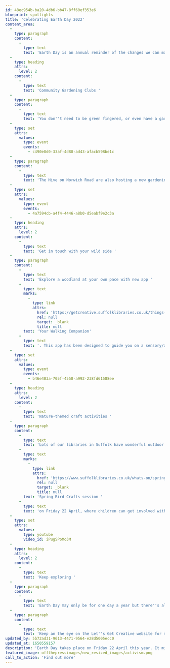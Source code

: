 ```yaml
---
id: 48ec954b-ba20-4db6-bb47-8ff60ef353e6
blueprint: spotlights
title: 'Celebrating Earth Day 2022'
content_area:
  -
    type: paragraph
    content:
      -
        type: text
        text: 'Earth Day is an annual reminder of the changes we can make to care for our environment. See below for a list of curated activities you can do this spring to help make Suffolk that little bit more greener. '
  -
    type: heading
    attrs:
      level: 2
    content:
      -
        type: text
        text: 'Community Gardening Clubs '
  -
    type: paragraph
    content:
      -
        type: text
        text: 'You don''t need to be green fingered, or even have a garden, to come along to Eastern Angles Community Gardening Club. Between 10am and 12pm on Tuesdays, the group meet to plant and prune while hopefully nurturing some new friendships along the way. '
  -
    type: set
    attrs:
      values:
        type: event
        events:
          - c490e8d0-33af-4d80-ad43-afacb598be1c
  -
    type: paragraph
    content:
      -
        type: text
        text: 'The Hive on Norwich Road are also hosting a new gardening project in their green space. Taking place on Wednesdays between 10 and 12, get in touch with The Hive team if you''re interested in getting involved. '
  -
    type: set
    attrs:
      values:
        type: event
        events:
          - 4a7594cb-a4f4-4446-a8b0-d5eabf9e2c3a
  -
    type: heading
    attrs:
      level: 2
    content:
      -
        type: text
        text: 'Get in touch with your wild side '
  -
    type: paragraph
    content:
      -
        type: text
        text: 'Explore a woodland at your own pace with new app '
      -
        type: text
        marks:
          -
            type: link
            attrs:
              href: 'https://getcreative.suffolklibraries.co.uk/things-to-do/your-walking-companion'
              rel: null
              target: _blank
              title: null
        text: 'Your Walking Companion'
      -
        type: text
        text: '. This app has been designed to guide you on a sensory/auditory adventure through Brandon Country Park.'
  -
    type: set
    attrs:
      values:
        type: event
        events:
          - b46e403a-705f-4550-a992-238fd61588ee
  -
    type: heading
    attrs:
      level: 2
    content:
      -
        type: text
        text: 'Nature-themed craft activities '
  -
    type: paragraph
    content:
      -
        type: text
        text: 'Lots of our libraries in Suffolk have wonderful outdoor spaces, head over to Stowmarket Library for a vibrant garden space - perfect for socialising and viewing local artists murals, each of which tells a story from around the area. Beccles Library will also be running a '
      -
        type: text
        marks:
          -
            type: link
            attrs:
              href: 'https://www.suffolklibraries.co.uk/whats-on/spring-bird-crafts'
              rel: null
              target: _blank
              title: null
        text: 'Spring Bird Crafts session '
      -
        type: text
        text: 'on Friday 22 April, where children can get involved with making a spring wreath, birds nests, spring bird bookmark and more. '
  -
    type: set
    attrs:
      values:
        type: youtube
        video_id: iPugSPoMo3M
  -
    type: heading
    attrs:
      level: 2
    content:
      -
        type: text
        text: 'Keep exploring '
  -
    type: paragraph
    content:
      -
        type: text
        text: 'Earth Day may only be for one day a year but there''s always plenty of creative activities on Let''s Get Creative which can connect you with nature. It''s been proven that being outdoors can have great benefits for the body and the mind, so perhaps think of it as a way to help yourself as well as the planet?'
  -
    type: paragraph
    content:
      -
        type: text
        text: 'Keep an the eye on the Let''s Get Creative website for more activities happening in outside venues or with a natural theme. Just click on our ''nature'' category tag on the right hand side of the home page to discover more and more events happening across Suffolk. '
updated_by: 5b72ad31-9613-4471-9564-e28d5005ecc0
updated_at: 1650559157
description: 'Earth Day takes place on Friday 22 April this year. It might be only for 24 hours but Earth Day acts as a good reminder of all the small actions we can take to make positive change every day. We''ve selected some of the events and activities coming up which can help us all get a little bit closer to nature.'
featured_image: offthepressimages/new_resized_images/activism.png
call_to_action: 'Find out more'
---
```

